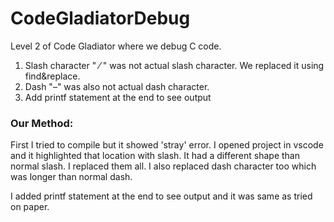 # CodeGladiatorDebug
Level 2 of Code Gladiator where we debug C code.

1. Slash character " ⁄ " was not actual slash character. We replaced it using find&replace.
2. Dash "–" was also not actual dash character.
3. Add printf statement at the end to see output

### Our Method:

First I tried to compile but it showed 'stray' error. I opened project in vscode and it highlighted that location with slash. It had a different shape than normal slash. I replaced them all. I also replaced dash character too which was longer than normal dash.

I added printf statement at the end to see output and it was same as tried on paper.